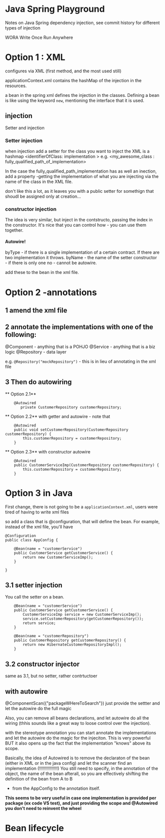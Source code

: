 
# Java Spring Playground

Notes on Java Spring dependency injection, see commit history for different types of injection


WORA
Write Once Run Anywhere


# Option 1 : XML

configures via XML (first method, and the most used still)

applicationContext.xml contains the hashMap of the injection in the resources.

a bean in the spring xml defines the injection in the classes. Defining a bean is like using the keyword `new`, mentioning the interface that it is used.

## injection
Setter and injection

### Setter injection
when injection add a setter for the class you want to inject
the XML is a hashmap <identifierOfClass: implementation >
e.g. <my_awesome_class : fully_qualified_path_of_implementation>

In the case the fully_qualified_path_implementation has as well an inection, add a property  -getting the implementation of what you are injecting via the 
name of the class in the XML file.

don't like this a lot, as it leaves you with a public setter for somethign that shoudl be assigned only at creation...



### constructor injection

The idea is very similar, but inject in the contstructo, passing the index in the constructor. It's nice that you can control how - you can use them together.


#### Autowire!

byType - if there is a single implementation of a certain contract. If there are two implementation  it throws.
byName - the name of the setter
constructor - if there is only one 
no - cannot be autowire. 

add these to the bean in the xml file.


# Option 2 -annotations


## 1 amend the xml file

## 2 annotate the implementations with one of the following:

@Component - anything that is a POHJO
@Service - anything that is a biz logic
@Repository - data layer

e.g. `@Repository("mockRepository")` - this is in lieu of annotating in the xml file

## 3 Then do autowiring

** Option 2.1**

```    
    @Autowired
       private CustomerRepository customerRepository;
```

** Option 2.2**
with getter and autowire - note that 

```$xslt
    @Autowired
    public void setCustomerRepository(CustomerRepository customerRepository) {
        this.customerRepository = customerRepository;
    }
```

** Option 2.3**
with constructor autowire


```$xslt
    @Autowired
    public CustomerServiceImp(CustomerRepository customerRepository) {
        this.customerRepository = customerRepository;
    }
```


# Option 3 in Java
First change, there is not going to be a `applicationContext.xml`, users were tired of having to write xml files

so add a class that is @configuration, that will define the bean. For example, instead of the xml file, you'll have
```
@Configuration
public class AppConfig {

    @Bean(name = "customerService")
    public CustomerService getCustomerService() {
        return new CustomerServiceImp();
    }

}
```

## 3.1 setter injection
You call the setter on a bean.

```aidl
    @Bean(name = "customerService")
    public CustomerService getCustomerService() {
        CustomerServiceImp service = new CustomerServiceImp();
        service.setCustomerRepository(getCustomerRepository());
        return service;
    }

    @Bean(name = "customerRepository")
    public CustomerRepository getCustomerRepository() {
        return new HibernateCustomerRepositoryImpl();
    }
```

## 3.2 constructor injector
same as 3.1, but no setter, rather contrtuctoer


## with autowire
@ComponentScan({"packageWHereToSearch"})
just provide the settter and let the autowire do the full magic

Also, you can remove all beans declarations, and let autowire do all the wiring (thhis sounds like a great way to loose control over the injection).

with the stereotype annotation you can start annotate the implementations and let the autowire do the magic for the injeciton. This is very powerful BUT it also
opens up the fact that the implementation "knows" above its scope.

Basically, the idea of Autowired is to remove the declaraton of the bean (either in XML or in the java config) and let the scanner find an implementation (!!!!!!!!!!!!!!!)
You still need to specify, in the annotation of the object, the name of the bean afterall, so you are effectively shifting the definition of the bean from A to B 
- from the AppConfig to the annotation itself.

**This seems to be very useful in case one implementation is provided per package (ex code VS test), and just providing the scope and @Autowired you don't need to reinvent the wheel**



# Bean lifecycle